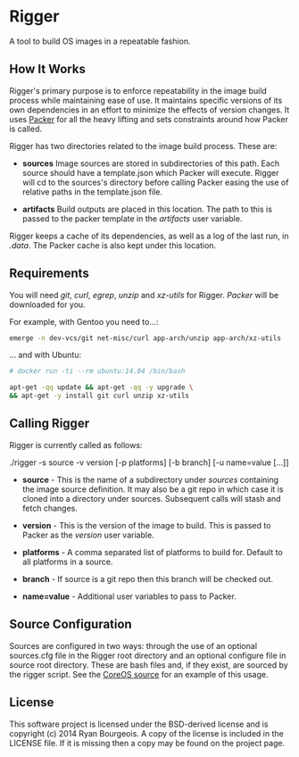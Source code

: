 Rigger
======
A tool to build OS images in a repeatable fashion.

How It Works
------------
Rigger's primary purpose is to enforce repeatability in the image build process
while maintaining ease of use. It maintains specific versions of its own
dependencies in an effort to minimize the effects of version changes. It uses
[Packer][packer] for all the heavy lifting and sets constraints around how
Packer is called.

Rigger has two directories related to the image build process. These are:

- __sources__ Image sources are stored in subdirectories of this path. Each
  source should have a template.json which Packer will execute. Rigger will cd
  to the sources's directory before calling Packer easing the use of relative
  paths in the template.json file.

- __artifacts__ Build outputs are placed in this location. The path to this is
  passed to the packer template in the _artifacts_ user variable.

Rigger keeps a cache of its dependencies, as well as a log of the last run, in
_.data_. The Packer cache is also kept under this location.

Requirements
-------------
You will need *git*, *curl*, *egrep*, *unzip* and *xz-utils* for Rigger.
*Packer* will be downloaded for you.

For example, with Gentoo you need to…:

```bash
emerge -n dev-vcs/git net-misc/curl app-arch/unzip app-arch/xz-utils
```

… and with Ubuntu:

```bash
# docker run -ti --rm ubuntu:14.04 /bin/bash

apt-get -qq update && apt-get -qq -y upgrade \
&& apt-get -y install git curl unzip xz-utils
```

Calling Rigger
---------------
Rigger is currently called as follows:

  ./rigger -s source -v version [-p platforms] [-b branch] [-u name=value [...]]

- __source__ - This is the name of a subdirectory under _sources_ containing
  the image source definition. It may also be a git repo in which case it is
  cloned into a directory under sources. Subsequent calls will stash and fetch
  changes.

- __version__ - This is the version of the image to build. This is passed to
  Packer as the _version_ user variable.

- __platforms__ - A comma separated list of platforms to build for. Default to
  all platforms in a source.

- __branch__ - If source is a git repo then this branch will be checked out.

- __name=value__ - Additional user variables to pass to Packer.

Source Configuration
--------------------
Sources are configured in two ways: through the use of an optional sources.cfg
file in the Rigger root directory and an optional configure file in source root
directory. These are bash files and, if they exist, are sourced by the rigger
script. See the [CoreOS source][rigger-coreos] for an example of this usage.

License
-------
This software project is licensed under the BSD-derived license and is
copyright (c) 2014 Ryan Bourgeois. A copy of the license is included in the
LICENSE file. If it is missing then a copy may be found on the project page.

[packer]: http://packer.io "Packer"
[rigger-coreos]: https://github.com/BlueDragonX/rigger-coreos "Rigger CoreOS Source"
